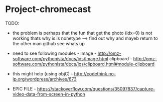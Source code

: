 # Project-chromecast
TODO:
- the problem is perhaps that the fun that get the photo (idx=0) is not working thats why is is nonetype --> find out why and mayeb return
to the other man github see whats up

* need to see following modules -
Image - http://omz-software.com/pythonista/docs/ios/Image.html
clipboard - http://omz-software.com/pythonista/docs/ios/clipboard.html#module-clipboard

- this might help (using objC) - http://codethink.no-ip.org/wordpress/archives/673

- EPIC FILE - https://stackoverflow.com/questions/35097837/capture-video-data-from-screen-in-python
